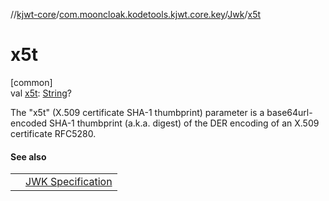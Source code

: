 //[kjwt-core](../../../index.md)/[com.mooncloak.kodetools.kjwt.core.key](../index.md)/[Jwk](index.md)/[x5t](x5t.md)

# x5t

[common]\
val [x5t](x5t.md): [String](https://kotlinlang.org/api/latest/jvm/stdlib/kotlin/-string/index.html)?

The &quot;x5t&quot; (X.509 certificate SHA-1 thumbprint) parameter is a base64url-encoded SHA-1 thumbprint (a.k.a. digest) of the DER encoding of an X.509 certificate RFC5280.

#### See also

| | |
|---|---|
|  | [JWK Specification](https://datatracker.ietf.org/doc/html/rfc7517#section-4.8) |
